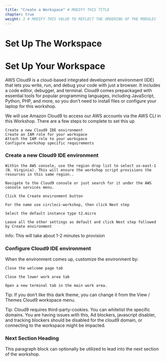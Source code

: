 ```yaml
---
title: "Create a Workspace" # MODIFY THIS TITLE
chapter: true
weight: 2 # MODIFY THIS VALUE TO REFLECT THE ORDERING OF THE MODULES
---
```


<!-- MORE SUBMODULES CAN BE ADDED TO DIVIDE UP THE SETUP INTO SMALLER SECTIONS -->
<!-- COPY AND PASTE THIS SUBMODULE FILE, RENAME, AND CHANGE THE CONTENTS AS NECESSARY -->


# Set Up The Workspace <!-- MODIFY THIS SUBHEADING -->

# Set Up Your Workspace
AWS Cloud9 is a cloud-based integrated development environment (IDE) that lets you write, run, and debug your code with just a browser. It includes a code editor, debugger, and terminal. Cloud9 comes prepackaged with essential tools for popular programming languages, including JavaScript, Python, PHP, and more, so you don’t need to install files or configure your laptop for this workshop.

We will use Amazon Cloud9 to access our AWS accounts via the AWS CLI in this Workshop. There are a few steps to complete to set this up

    Create a new Cloud9 IDE environment
    Create an IAM role for your workspace
    Attach the IAM role to your workspace
    Configure workshop specific requirements


### Create a new Cloud9 IDE environment <!-- MODIFY THIS SUBHEADING -->

    Within the AWS console, use the region drop list to select us-east-1 (N. Virginia). This will ensure the workshop script provisions the resources in this same region..

    Navigate to the Cloud9 console or just search for it under the AWS console services menu.

    Click the Create environment button

    For the name use circleci-workshop, then click Next step

    Select the default instance type t2.micro

    Leave all the other settings as default and click Next step followed by Create environment

Info: This will take about 1-2 minutes to provision


### Configure Cloud9 IDE environment <!-- MODIFY THIS SUBHEADING -->

When the environment comes up, customize the environment by:

    Close the welcome page tab

    Close the lower work area tab

    Open a new terminal tab in the main work area.

Tip: If you don’t like this dark theme, you can change it from the View / Themes Cloud9 workspace menu.

Tip: Cloud9 requires third-party-cookies. You can whitelist the specific domains. You are having issues with this, Ad blockers, javascript disabler, and tracking blockers should be disabled for the cloud9 domain, or connecting to the workspace might be impacted.

### Next Section Heading <!-- MODIFY THIS HEADING -->
This paragraph block can optionally be utilized to lead into the next section of the workshop.

